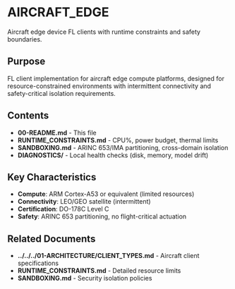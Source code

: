 # AIRCRAFT_EDGE

Aircraft edge device FL clients with runtime constraints and safety boundaries.

## Purpose

FL client implementation for aircraft edge compute platforms, designed for resource-constrained environments with intermittent connectivity and safety-critical isolation requirements.

## Contents

- **00-README.md** - This file
- **RUNTIME_CONSTRAINTS.md** - CPU%, power budget, thermal limits
- **SANDBOXING.md** - ARINC 653/IMA partitioning, cross-domain isolation
- **DIAGNOSTICS/** - Local health checks (disk, memory, model drift)

## Key Characteristics

- **Compute**: ARM Cortex-A53 or equivalent (limited resources)
- **Connectivity**: LEO/GEO satellite (intermittent)
- **Certification**: DO-178C Level C
- **Safety**: ARINC 653 partitioning, no flight-critical actuation

## Related Documents

- **../../../01-ARCHITECTURE/CLIENT_TYPES.md** - Aircraft client specifications
- **RUNTIME_CONSTRAINTS.md** - Detailed resource limits
- **SANDBOXING.md** - Security isolation policies
